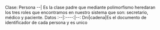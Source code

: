 Clase: Persona
--|
Es la clase padre que mediante polimorfismo heredaran los tres roles que encontramos en nuestro sistema que son: secretario, médico y paciente.
Datos
:--|:----:|--:
Dni|cadena|Es el documento de identificador de cada persona y es unico

